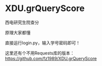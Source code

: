 ﻿XDU.grQueryScore
================

西电研究生院查分

原理大家都懂


直接运行login.py，输入学号密码即可！



这里还有个不用Requests库的版本：
https://github.com/fz1989/XDU.grQueryScore